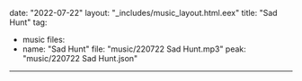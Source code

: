 date: "2022-07-22"
layout: "_includes/music_layout.html.eex"
title: "Sad Hunt"
tag:
  - music
files:
  - name: "Sad Hunt"
    file: "music/220722 Sad Hunt.mp3"
    peak: "music/220722 Sad Hunt.json"
---
